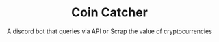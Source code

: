 <h1 align="center">Coin Catcher</h1>
<p align="center">A discord bot that queries via API or Scrap the value of cryptocurrencies</p>
